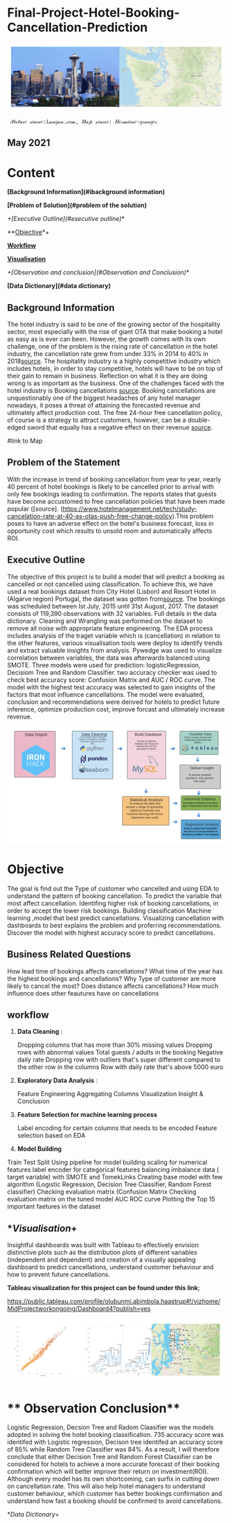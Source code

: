 # **Final-Project-Hotel-Booking-Cancellation-Prediction**

![alt text](https://github.com/Bunmi-Haastrup/Hermione-granger/blob/main/image.png)

     𝒫𝒾𝒸𝓉𝓊𝓇𝑒 𝓈𝑜𝓊𝓇𝒸𝑒:𝐿𝒶𝓃𝑔𝒶𝓃.𝒸𝑜𝓂, 𝑀𝒶𝓅 𝓈𝑜𝓊𝓇𝒸𝑒: 𝐻𝑒𝓇𝓂𝒾𝑜𝓃𝑒-𝑔𝓇𝒶𝓃𝑔𝑒𝓇
     
  ## **May 2021**
  
# **Content**
**[Background Information](#ibackground information)**

**[Problem of Solution](#problem of the solution)**

*+[Executive Outline](#executive outline)**

**[Objective](#objective)*+

**[Workflow](#workflow)**

**[Visualisation](#Visualisation)**

*+[Observation and conclusion](#Observation and Conclusion)**

**[Data Dictionary](#data dictionary)**

## **Background Information**
The hotel industry is said to be one of the growing sector of the hospitality sector, most especially with the rise of giant OTA that make booking a hotel as       easy as is ever can been. However, the growth comes with its own challenge, one of the problem is the rising rate of cancellation in the hotel industry, the       cancellation rate grew from under 33% in 2014 to 40% in 2018[source](https://resources.emerchantpay.com/how-hotels-can-combat-rising-cancellation-rates).
The hospitality industry is a highly competitive industry which includes hotels, in order to stay competitive, hotels will have to be on top of their gain to       remain in business. Reflection on what it is they are doing wrong is as important as the business. One of the challenges faced with the hotel industry is Booking cancellations [source](https://www.rateboard.io/en/blog/hotel-cancellations-pose-a-great-challenge).  Booking cancellations are unquestionably one of the biggest headaches of any hotel manager nowadays, it poses a threat of attaining the forecasted revenue and ultimately affect production cost. The free 24-hour free cancellation policy, of course is a strategy to attract customers, however, can be a double-edged sword that equally has a negative effect on their revenue [source](https://www.researchgate.net/publication/310504011_Predicting_Hotel_Booking_Cancellation_to_Decrease_Uncertainty_and_Increase_Revenue).

#link to Map

## **Problem of the Statement**
With the increase in trend of booking cancellation from year to year, nearly 40 percent of hotel bookings is likely to be cancelled prior to arrival with only     few bookings leading to confirmation. The reports states that guests have become accustomed to free cancellation policies that have been made popular ([source].   (https://www.hotelmanagement.net/tech/study-cancelation-rate-at-40-as-otas-push-free-change-policy).This problem poses to have an adverse effect on the hotel's     business forecast, loss in opportunity cost which results to unsold room and automatically affects ROI. 

## **Executive Outline**
The objective of this project is to build a model that will predict a booking as cancelled or not cancelled using classification. To achieve this, we have used a real bookings dataset from City Hotel (Lisbon) and Resort Hotel in (Algarve region) Portugal, the dataset was gotten from[source](https://www.kaggle.com/jessemostipak/hotel-booking-demand). The bookings was scheduled between Ist July, 2015 until 31st August, 2017. The dataset consists of 119,390 observations with 32 variables. Full details in the data dictionary. Cleaning and Wrangling was performed on the dataset to remove all noise with appropriate feature engineering. The EDA process includes analysis of the traget variable which is (cancellation) in relation to the other features, various visualisation tools were deploy to identify trends and extract valuable insights from analysis. Pywedge was used to visualize correlation between variables, the data was afterwards balanced using SMOTE. Three models were used for prediction: logisticRegression, Decisiom Tree and Random Classifier. two accuracy checker was used to check best accuracy score: Confusion Matrix and AUC / ROC curve. The model with the highest test accuracy was selected to gain insights of the factors that most influence cancellations. The model were evaluated, conclusion and recommendations were derived for hotels to predict future inference, optimize production cost, improve forcast and ultimately increase revenue.

![alt text](https://github.com/Bunmi-Haastrup/Hermione-granger/blob/main/image-2.png)

# **Objective**
 The goal is find out the Type of customer who cancelled and using EDA to understand the pattern of booking cancellation.
 To predict the variable that most affect cancellation.
 Identifing higher risk of booking cancellations, in order to accept the lower risk bookings.
 Building classification Machine learning ,model that best predict cancellations.
 Visualizing cancellation with dashboards to best explains the problem and proferring recommendations.
 Discover the model with highest accuracy score to predict cancellations.

## **Business Related Questions**
 How lead time of bookings affects cancellations?
 What time of the year has the highest bookings and cancellations?
 Why Type of customer are more likely to cancel the most?
 Does distance affects cancellations?
 How much influence does other feautures have on cancellations

## **workflow**

1. **Data Cleaning** :

   Dropping columns that has more than 30% missing values
   Dropping rows with abnormal values
   Total guests / adults in the booking
   Negative daily rate
   Dropping row with outliers that's super different compared to the other row in the columns
   Row with daily rate that's above 5000 euro

2. **Exploratory Data Analysis** :
 
   Feature Engineering
   Aggregating Columns
   Visualization
   Insight & Conclusion
  
3. **Feature Selection for machine learning process**

   Label encoding for certain columns that needs to be encoded
   Feature selection based on EDA
  
4. **Model Building**

  Train Test Split
  Using pipeline for model building
    scaling for numerical features
    label encoder for categorical features
    balancing imbalance data ( target variable) with SMOTE and TomekLinks
  Creating base model with few algorithm (Logistic Regression, Decision Tree Classifier, Random Forest classifier)
  Checking evaluation matrix (Confusion Matrix
  Checking evaluation matrix on the tuned model AUC ROC curve
  Plotting the Top 15 important faetures in the dataset

## **Visualisation*+
Insightful dashboards was built with Tableau to effectively envision distinctive  plots such as the distribution plots of different variables (independent and dependent) and creation of a visually appealing dashboard to predict cancellations, understand customer behaviour and how to prevent future cancellations.

**Tableau visualization for this project can be found under this link**; 

https://public.tableau.com/profile/olubunmi.abimbola.haastrup#!/vizhome/MidProjectworkongoing/Dashboard4?publish=yes

![alt text](https://github.com/Bunmi-Haastrup/Hermione-granger/blob/main/visualization.png)

# ** Observation Conclusion**
Logistic Regression, Decsion Tree and Radom Claasifier was the models adopted in solving the hotel booking classification. 735 accuracy score was identifed with Logistic regression, Decison tree identifed an accuracy score of 85% while Random Tree Classifier was 84%. As a result, I will therefore conclude that either Decision Tree and Random Forest Classifier can be considered for hotels to achieve a more accurate forecast of their booking confirmation which will better improve their return on investment(ROI). Although every model has its own shortcoming, can surfix in cutting down on cancellation rate. This will also help hotel managers to understand customer behaviour, which customer has better bookings confirmation and understand how fast a booking should be confirmed to avoid cancellations.


**Data Dictionary*+
